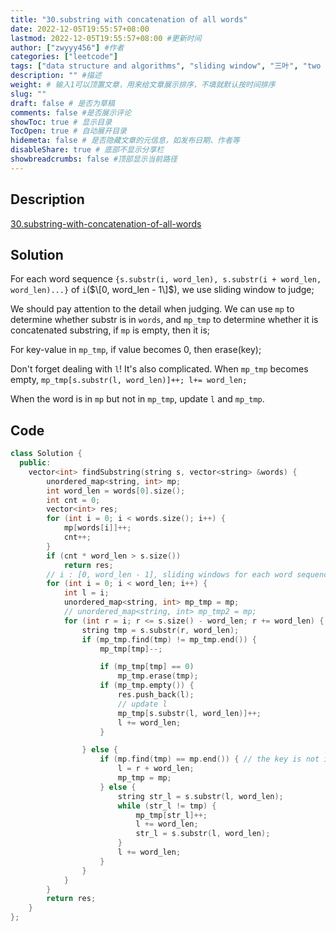 ```yaml
---
title: "30.substring with concatenation of all words"
date: 2022-12-05T19:55:57+08:00
lastmod: 2022-12-05T19:55:57+08:00 #更新时间
author: ["zwyyy456"] #作者
categories: ["leetcode"]
tags: ["data structure and algorithms", "sliding window", "三叶", "two pointers"]
description: "" #描述
weight: # 输入1可以顶置文章，用来给文章展示排序，不填就默认按时间排序
slug: ""
draft: false # 是否为草稿
comments: false #是否展示评论
showToc: true # 显示目录
TocOpen: true # 自动展开目录
hidemeta: false # 是否隐藏文章的元信息，如发布日期、作者等
disableShare: true # 底部不显示分享栏
showbreadcrumbs: false #顶部显示当前路径
---
```

## Description
[30.substring-with-concatenation-of-all-words](https://leetcode.com/problems/substring-with-concatenation-of-all-words/description/)

## Solution
For each word sequence `{s.substr(i, word_len), s.substr(i + word_len, word_len)...}` of `i`($\[0, word_len - 1\]$), we use sliding window to judge;

We should pay attention to the detail when judging. We can use `mp` to determine whether substr is in `words`, and `mp_tmp` to determine whether it is concatenated substring, if `mp` is empty, then it is;

For key-value in `mp_tmp`, if value becomes 0, then erase(key);

Don't forget dealing with `l`! It's also complicated. When `mp_tmp` becomes empty, `mp_tmp[s.substr(l, word_len)]++; l+= word_len;`

When the word is in `mp` but not in `mp_tmp`, update `l` and `mp_tmp`.

## Code
```cpp
class Solution {
  public:
    vector<int> findSubstring(string s, vector<string> &words) {
        unordered_map<string, int> mp;
        int word_len = words[0].size();
        int cnt = 0;
        vector<int> res;
        for (int i = 0; i < words.size(); i++) {
            mp[words[i]]++;
            cnt++;
        }
        if (cnt * word_len > s.size())
            return res;
        // i : [0, word_len - 1], sliding windows for each word sequence
        for (int i = 0; i < word_len; i++) {
            int l = i;
            unordered_map<string, int> mp_tmp = mp;
            // unordered_map<string, int> mp_tmp2 = mp;
            for (int r = i; r <= s.size() - word_len; r += word_len) {
                string tmp = s.substr(r, word_len);
                if (mp_tmp.find(tmp) != mp_tmp.end()) {
                    mp_tmp[tmp]--;

                    if (mp_tmp[tmp] == 0)
                        mp_tmp.erase(tmp);
                    if (mp_tmp.empty()) {
                        res.push_back(l); 
                        // update l
                        mp_tmp[s.substr(l, word_len)]++;
                        l += word_len;
                    }

                } else {
                    if (mp.find(tmp) == mp.end()) { // the key is not in words
                        l = r + word_len;
                        mp_tmp = mp;
                    } else {
                        string str_l = s.substr(l, word_len);
                        while (str_l != tmp) {
                            mp_tmp[str_l]++;
                            l += word_len;
                            str_l = s.substr(l, word_len);
                        }
                        l += word_len;
                    }
                }
            }
        }
        return res;
    }
};
```

